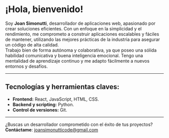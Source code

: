# ¡Hola, bienvenido!

Soy **Joan Simonutti**, desarrollador de aplicaciones web, apasionado por crear soluciones eficientes. Con un enfoque en la simplicidad y el rendimiento, me comprometo a construir aplicaciones escalables y fáciles de mantener, utilizando las mejores prácticas de la industria para asegurar un código de alta calidad.<br/>Trabajo bien de forma autónoma y colaborativa, ya que poseo una sólida habilidad comunicativa y buena inteligencia emocional. Tengo una mentalidad de aprendizaje continuo y me adapto fácilmente a nuevos entornos y desafíos.

---

## Tecnologías y herramientas claves:

- **Frontend:** React, JavaScript, HTML, CSS.
- **Backend y scripting:** Python.
- **Control de versiones:** Git.

---

¿Buscas un desarrollador comprometido con el éxito de tus proyectos? **Contáctame**: [joansimonutticode@gmail.com](mailto:joansimonutticode@gmail.com)
